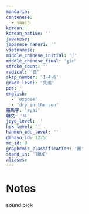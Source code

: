 ```yaml
---
mandarin:
cantonese:
  - saai3
korean:
korean_native: ''
japanese:
japanese_nanori: ''
vietnamese:
middle_chinese_initial: 'ʃ'
middle_chinese_final: 'ɣiᴇ'
stroke_count: ''
radical: '日'
skip_number: '1-4-6'
grade_level: '先進'
pos: ''
english:
  - 'expose'
  - 'dry in the sun'
羅馬字: 'syai'
韓文: '섀'
joyo_level: ''
hsk_level: ''
hanmun_edu_level: ''
danayo_id: 7275
mc_id: 0
graphemic_classification: '麗'
stand_in: 'TRUE'
aliases:
---
```


# Notes
sound pick
